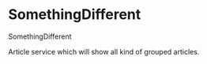 # SomethingDifferent
SomethingDifferent

Article service which will show all kind of grouped articles.
